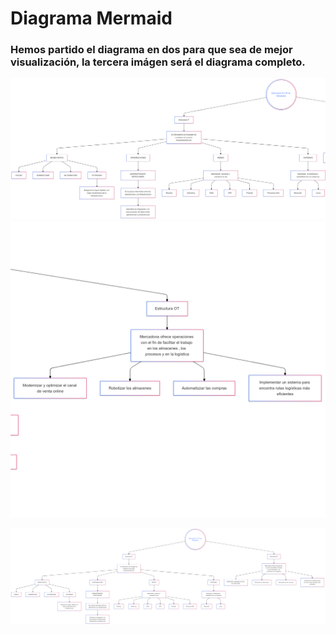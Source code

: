 # Diagrama Mermaid

### Hemos partido el diagrama en dos para que sea de mejor visualización, la tercera imágen será el diagrama completo.

![Diagrama1](MERCADONA_Estructuras-2024-12-12-0421502.png)
![Diagrama2](MERCADONA_Estructuras-2024-12-12-0421501.png)

![Diagrama_total](MERCADONA_Estructuras-2024-12-12-042150.png)
